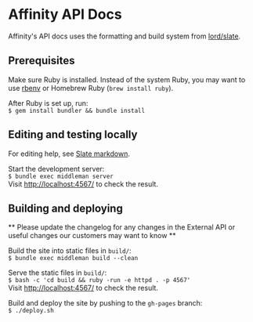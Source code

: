 # Affinity API Docs

Affinity's API docs uses the formatting and build system from [lord/slate].

## Prerequisites

Make sure Ruby is installed. Instead of the system Ruby, you may want to use
[rbenv] or Homebrew Ruby (`brew install ruby`).

After Ruby is set up, run:\
`$ gem install bundler && bundle install`

## Editing and testing locally

For editing help, see [Slate markdown].

Start the development server:\
`$ bundle exec middleman server`\
Visit <http://localhost:4567/> to check the result.

## Building and deploying

** Please update the changelog for any changes in the External API or useful changes our customers may want to know **

Build the site into static files in `build/`:\
`$ bundle exec middleman build --clean`

Serve the static files in `build/`:\
`$ bash -c 'cd build && ruby -run -e httpd . -p 4567'`\
Visit <http://localhost:4567/> to check the result.

Build and deploy the site by pushing to the `gh-pages` branch:\
`$ ./deploy.sh`

<!-- Links -->
[lord/slate]: https://github.com/lord/slate
[rbenv]: https://github.com/rbenv/rbenv
[Slate markdown]: https://github.com/lord/slate/wiki/Markdown-Syntax